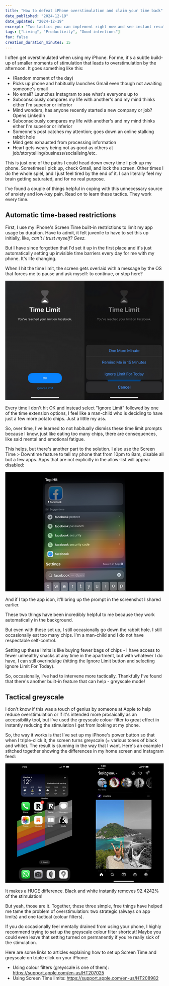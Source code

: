 ```yaml
---
title: "How to defeat iPhone overstimulation and claim your time back"
date_published: "2024-12-19"
date_updated: "2024-12-19"
excerpt: "Two tactics you can implement right now and see instant results."
tags: ["Living", "Productivity", "Good intentions"]
fav: false
creation_duration_minutes: 15
---
```


I often get overstimulated when using my iPhone. For me, it's a subtle build-up of smaller moments of stimulation that leads to overstimulation by the afternoon. It goes something like this:

- (Random moment of the day)
- Picks up phone and habitually launches Gmail even though not awaiting someone's email
- No email? Launches Instagram to see what's everyone up to
- Subconsciously compares my life with another's and my mind thinks either I'm superior or inferior
- Mind wonders, has anyone recently started a new company or job? Opens LinkedIn
- Subconsciously compares my life with another's and my mind thinks either I'm superior or inferior
- Someone's post catches my attention; goes down an online stalking rabbit hole
- Mind gets exhausted from processing information
- Heart gets weary being not as good as others at job/storytelling/business/socialising/etc.

This is just one of the paths I could head down every time I pick up my phone. Sometimes I pick up, check Gmail, and lock the screen. Other times I do the whole spiel, and I just feel tired by the end of it. I can literally feel my brain getting saturated, and for no real purpose.

I've found a couple of things helpful in coping with this unnecessary source of anxiety and low-key pain. Read on to learn these tactics. They work every time.

## Automatic time-based restrictions

First, I use my iPhone's Screen Time built-in restrictions to limit my app usage by duration. Have to admit, it felt juvenile to have to set this up initially, like, _can't I trust myself? Geez._

But I have since forgotten that I'd set it up in the first place and it's just automatically setting up invisible time barriers every day for me with my phone. It's life changing.

When I hit the time limit, the screen gets overlaid with a message by the OS that forces me to pause and ask myself: to continue, or stop here?

![screentime screenshot](./images/screentime-limit.png)

Every time I don't hit OK and instead select "Ignore Limit" followed by one of the time extension options, I feel like a man-child who is deciding to have just a few more potato chips. Just a little my ass.

So, over time, I've learned to not habitually dismiss these time limit prompts because I know, just like eating too many chips, there are consequences, like said mental and emotional fatigue.

This helps, but there's another part to the solution. I also use the Screen Time > Downtime feature to tell my phone that from 10pm to 8am, disable all but a few apps. Apps that are not explicitly in the allow-list will appear disabled:

![when an app icon looks blocked when screen time limit has been hit](./images/blocked-app.png)

And if I tap the app icon, it'll bring up the prompt in the screenshot I shared earlier.

These two things have been incredibly helpful to me because they work automatically in the background.

But even with these set up, I still occasionally go down the rabbit hole. I still occasionally eat too many chips. I'm a man-child and I do not have respectable self-control.

Setting up these limits is like buying fewer bags of chips - I have access to fewer unhealthy snacks at any time in the apartment, but with whatever I do have, I can still overindulge (hitting the Ignore Limit button and selecting Ignore Limit For Today).

So, occasionally, I've had to intervene more tactically. Thankfully I've found that there's another built-in feature that can help - greyscale mode!

## Tactical greyscale

I don't know if this was a touch of genius by someone at Apple to help reduce overstimulation or if it's intended more prosaically as an accessibility tool, but I've used the greyscale colour filter to great effect in instantly reducing the stimulation I get from looking at my phone.

So, the way it works is that I've set up my iPhone's power button so that when I triple-click it, the screen turns greyscale (= various tones of black and white). The result is stunning in the way that I want. Here's an example I stitched together showing the differences in my home screen and Instagram feed:

![greyscale filter on iphone](./images/greyscale.png)

It makes a HUGE difference. Black and white instantly removes 92.4242% of the stimulation!

But yeah, those are it. Together, these three simple, free things have helped me tame the problem of overstimulation: two strategic (always on app limits) and one tactical (colour filters).

If you do occasionally feel mentally drained from using your phone, I highly recommend trying to set up the greyscale colour filter shortcut! Maybe you could even leave that setting turned on permanently if you're really sick of the stimulation.

Here are some links to articles explaining how to set up Screen Time and greyscale on triple click on your iPhone:

- Using colour filters (greyscale is one of them): https://support.apple.com/en-us/HT207025
- Using Screen Time limits: https://support.apple.com/en-us/HT208982
